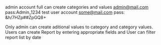 admin account full can create categories and values admin@mail.com pass:Admin_1234
test user account some@mail.com pass: &h/7HZp##ZpGQ8+

Only admin can create aditional values to category and category values.
Users can create Report by entering appropriate fields 
and User can filter report list by date